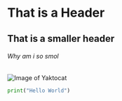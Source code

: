 # That is a Header
## That is a smaller header
###### Why am i so smol

![Image of Yaktocat](https://octodex.github.com/images/yaktocat.png)

```python
print("Hello World")
```
